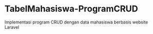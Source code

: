 # TabelMahasiswa-ProgramCRUD
Implementasi program CRUD dengan data mahasiswa berbasis website Laravel
